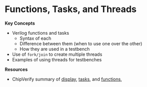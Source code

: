 # Functions, Tasks, and Threads

**Key Concepts**
  * Verilog functions and tasks
    * Syntax of each
    * Difference between them (when to use one over the other)
    * How they are used in a testbench
  * Use of `fork/join` to create multiple threads
  * Examples of using threads for testbenches

**Resources**
  * ChipVerify summary of [display](https://www.chipverify.com/verilog/verilog-display-tasks), [tasks](https://www.chipverify.com/verilog/verilog-task), and [functions](https://www.chipverify.com/verilog/verilog-functions),

<!--
This lecture was a bit thin. Consider adding more content and exmaples of testbenches that use functions/tasks
  (maybe a model exmaple?)
I added a discussion on generate statements. Need to give them reading on this.
-->